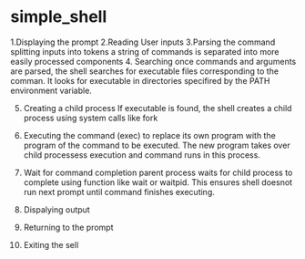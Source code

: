 # simple_shell

1.Displaying the prompt
2.Reading User inputs
3.Parsing the command
  splitting inputs into tokens
  a string of commands is separated into more easily processed components
4. Searching
  once commands and arguments are parsed, the shell searches for executable files corresponding to the comman. It looks for executable in directories specifired by the PATH environment variable.

5. Creating a child process
   If executable is found, the shell creates a child process using system calls like fork

6. Executing the command
   (exec) to replace its own  program with the program of the command to be executed. The new program takes over child processess execution and command runs in this process.

7. Wait for command completion
 parent process waits for child process to complete using function like wait or waitpid. This ensures shell doesnot run next prompt until command finishes executing.
8. Dispalying output
9. Returning to the prompt
10. Exiting the sell 
